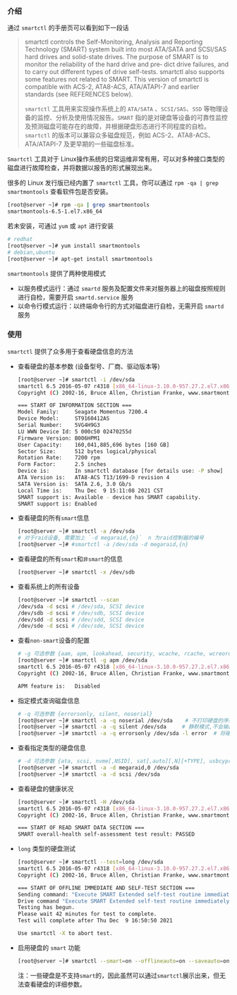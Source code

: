 ### 介绍

通过 `smartctl` 的手册页可以看到如下一段话

> smartctl  controls  the  Self-Monitoring,  Analysis  and  Reporting  Technology  (SMART) system built into most ATA/SATA and
>        SCSI/SAS hard drives and solid-state drives.  The purpose of SMART is to monitor the reliability of the hard drive and  pre‐
>        dict drive failures, and to carry out different types of drive self-tests.  smartctl also supports some features not related
>        to SMART.  This version of smartctl is compatible with ACS-2, ATA8-ACS, ATA/ATAPI-7 and earlier  standards  (see  REFERENCES
>        below).
>
> `smartctl` 工具用来实现操作系统上的 `ATA/SATA` 、`SCSI/SAS`、`SSD` 等物理设备的监控、分析及使用情况报告。`SMART` 指的是对硬盘等设备的可靠性监控及预测磁盘可能存在的故障，并根据硬盘形态进行不同程度的自检。`smartctl` 的版本可以兼容众多磁盘规范，例如 ACS-2、ATA8-ACS、ATA/ATAPI-7 及更早期的一些磁盘标准。

`Smartctl` 工具对于 Linux操作系统的日常运维非常有用，可以对多种接口类型的磁盘进行故障检查，并将数据以报告的形式展现出来。

很多的 Linux 发行版已经内置了 `smartctl` 工具，你可以通过 `rpm -qa | grep smartmontools` 查看软件包是否安装。

```bash
[root@server ~]# rpm -qa | grep smartmontools
smartmontools-6.5-1.el7.x86_64
```

若未安装，可通过 `yum` 或 `apt` 进行安装

```bash
# redhat
[root@server ~]# yum install smartmontools
# debian,ubuntu
[root@server ~]# apt-get install smartmontools
```

`smartmontools` 提供了两种使用模式

- 以服务模式运行：通过 `smartd` 服务及配置文件来对服务器上的磁盘按照规则进行自检，需要开启 `smartd.service` 服务
- 以命令行模式运行：以终端命令行的方式对磁盘进行自检，无需开启 `smartd` 服务

### 使用

`smartctl` 提供了众多用于查看硬盘信息的方法

- 查看硬盘的基本参数 (设备型号、厂商、驱动版本等)

  ```bash
  [root@server ~]# smartctl -i /dev/sda
  smartctl 6.5 2016-05-07 r4318 [x86_64-linux-3.10.0-957.27.2.el7.x86_64] (local build)
  Copyright (C) 2002-16, Bruce Allen, Christian Franke, www.smartmontools.org
  
  === START OF INFORMATION SECTION ===
  Model Family:     Seagate Momentus 7200.4
  Device Model:     ST9160412AS
  Serial Number:    5VG4H9G3
  LU WWN Device Id: 5 000c50 02470255d
  Firmware Version: B006HPM1
  User Capacity:    160,041,885,696 bytes [160 GB]
  Sector Size:      512 bytes logical/physical
  Rotation Rate:    7200 rpm
  Form Factor:      2.5 inches
  Device is:        In smartctl database [for details use: -P show]
  ATA Version is:   ATA8-ACS T13/1699-D revision 4
  SATA Version is:  SATA 2.6, 3.0 Gb/s
  Local Time is:    Thu Dec  9 15:11:08 2021 CST
  SMART support is: Available - device has SMART capability.
  SMART support is: Enabled

- 查看硬盘的所有`smart`信息

  ```bash
  [root@server ~]# smartctl -a /dev/sda
  # 对于raid设备, 需要加上 `-d megaraid,{n}`  n 为raid控制器的编号
  [root@server ~]# #smartctl -a /dev/sda -d megaraid,{n}
  ```

- 查看硬盘的所有`smart`和`非smart`的信息

  ```bash
  [root@server ~]# smartctl -x /dev/sdb
  ```

- 查看系统上的所有设备

  ```bash
  [root@server ~]# smartctl --scan
  /dev/sda -d scsi # /dev/sda, SCSI device
  /dev/sdb -d scsi # /dev/sdb, SCSI device
  /dev/sdd -d scsi # /dev/sdd, SCSI device
  /dev/sde -d scsi # /dev/sde, SCSI device
  ```

- 查看`non-smart`设备的配置

  ```bash
  # -g 可选参数 {aam, apm, lookahead, security, wcache, rcache, wcreorder}
  [root@server ~]# smartctl -g apm /dev/sda
  smartctl 6.5 2016-05-07 r4318 [x86_64-linux-3.10.0-957.27.2.el7.x86_64] (local build)
  Copyright (C) 2002-16, Bruce Allen, Christian Franke, www.smartmontools.org
  
  APM feature is:   Disabled
  ```

- 指定模式查询磁盘信息

  ```bash
  # -q 可选参数 {errorsonly, silent, noserial}
  [root@server ~]# smartctl -a -q noserial /dev/sda    # 不打印硬盘的序列号
  [root@server ~]# smartctl -a -q silent /dev/sda     # 静默模式,不会输出任何信息
  [root@server ~]# smartctl -a -q errorsonly /dev/sda -l error  # 将硬盘相关的错误信息记录到smart日志中，并在开机的时候展示在启动界面
  ```

- 查看指定类型的硬盘信息 

  ```bash
  # -d 可选参数 {ata, scsi, nvme[,NSID], sat[,auto][,N][+TYPE], usbcypress[,X], usbjmicron[,p][,x][,N], usbprolific, usbsunplus, marvell, areca,N/E, 3ware,N, hpt,L/M/N, megaraid,N, aacraid,H,L,ID, cciss,N, auto, test}
  [root@server ~]# smartctl -a -d megaraid,0 /dev/sda 
  [root@server ~]# smartctl -a -d scsi /dev/sda
  ```

- 查看硬盘的健康状况

  ```bash
  [root@server ~]# smartctl -H /dev/sda
  smartctl 6.5 2016-05-07 r4318 [x86_64-linux-3.10.0-957.27.2.el7.x86_64] (local build)
  Copyright (C) 2002-16, Bruce Allen, Christian Franke, www.smartmontools.org
  
  === START OF READ SMART DATA SECTION ===
  SMART overall-health self-assessment test result: PASSED
  ```

- `long` 类型的硬盘测试

  ```bash
  [root@server ~]# smartctl --test=long /dev/sda
  smartctl 6.5 2016-05-07 r4318 [x86_64-linux-3.10.0-957.27.2.el7.x86_64] (local build)
  Copyright (C) 2002-16, Bruce Allen, Christian Franke, www.smartmontools.org
  
  === START OF OFFLINE IMMEDIATE AND SELF-TEST SECTION ===
  Sending command: "Execute SMART Extended self-test routine immediately in off-line mode".
  Drive command "Execute SMART Extended self-test routine immediately in off-line mode" successful.
  Testing has begun.
  Please wait 42 minutes for test to complete.
  Test will complete after Thu Dec  9 16:50:50 2021
  
  Use smartctl -X to abort test.
  ```

- 启用硬盘的 `smart` 功能

  ```bash
  [root@server ~]# smartctl --smart=on --offlineauto=on --saveauto=on /dev/sda
  ```

  注：一些硬盘是不支持`smart`的，因此虽然可以通过`smartctl`展示出来，但无法查看硬盘的详细参数。